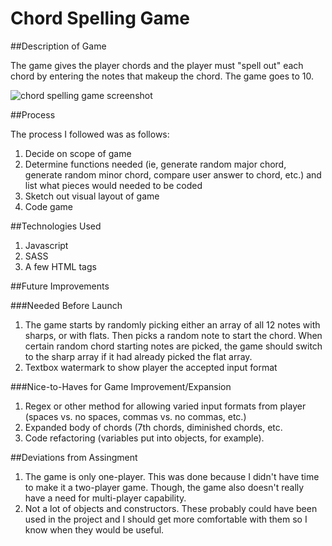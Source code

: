 # Chord Spelling Game

##Description of Game

The game gives the player chords and the player must "spell out" each chord by entering the notes that makeup the chord.  The game goes to 10.

![chord spelling game screenshot](http://i.imgur.com/6h8vFTz.png)

##Process

The process I followed was as follows:

1. Decide on scope of game
2. Determine functions needed (ie, generate random major chord, generate random minor chord, compare user answer to chord, etc.) and list what pieces would needed to be coded
3. Sketch out visual layout of game
4. Code game

##Technologies Used

1. Javascript
2. SASS
3. A few HTML tags

##Future Improvements

###Needed Before Launch

1. The game starts by randomly picking either an array of all 12 notes with sharps, or with flats.  Then picks a random note to start the chord.  When certain random chord starting notes are picked, the game should switch to the sharp array if it had already picked the flat array.
2. Textbox watermark to show player the accepted input format

###Nice-to-Haves for Game Improvement/Expansion

1. Regex or other method for allowing varied input formats from player (spaces vs. no spaces, commas vs. no commas, etc.)
2. Expanded body of chords (7th chords, diminished chords, etc.
3. Code refactoring (variables put into objects, for example).

##Deviations from Assingment

1. The game is only one-player.  This was done because I didn't have time to make it a two-player game. Though, the game also doesn't really have a need for multi-player capability.
2. Not a lot of objects and constructors.  These probably could have been used in the project and I should get more comfortable with them so I know when they would be useful.








